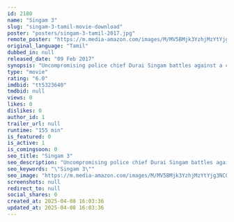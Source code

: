 ```yaml
---
id: 2180
name: "Singam 3"
slug: "singam-3-tamil-movie-download"
poster: "posters/singam-3-tamil-2017.jpg"
remote_poster: "https://m.media-amazon.com/images/M/MV5BMjk3YzhjMzYtYjg3NC00MDNhLWFmYmItMGUyOTU2N2JhOGYxXkEyXkFqcGc@._V1_SX300.jpg"
original_language: "Tamil"
dubbed_in: null
released_date: "09 Feb 2017"
synopsis: "Uncompromising police chief Durai Singam battles against a criminal operation dealing in deadly toxic waste."
type: "movie"
rating: "6.0"
imdbid: "tt5323640"
tmdbid: null
views: 0
likes: 0
dislikes: 0
author_id: 1
trailer_url: null
runtime: "155 min"
is_featured: 0
is_active: 1
is_comingsoon: 0
seo_title: "Singam 3"
seo_description: "Uncompromising police chief Durai Singam battles against a criminal operation dealing in deadly toxic waste."
seo_keywords: "\"Singam 3\""
seo_image: "https://m.media-amazon.com/images/M/MV5BMjk3YzhjMzYtYjg3NC00MDNhLWFmYmItMGUyOTU2N2JhOGYxXkEyXkFqcGc@._V1_SX300.jpg"
screenshots: null
redirect_to: null
social_shares: 0
created_at: 2025-04-08 16:03:36
updated_at: 2025-04-08 16:03:36
---
```


